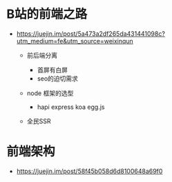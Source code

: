 # B站的前端之路

- <https://juejin.im/post/5a473a2df265da431441098c?utm_medium=fe&utm_source=weixinqun>

  - 前后端分离

    - 首屏有白屏
    - seo的迫切需求

  - node 框架的选型

    - hapi express koa egg.js

  - 全民SSR  


# 前端架构

- <https://juejin.im/post/58f45b058d6d8100648a69f0>
